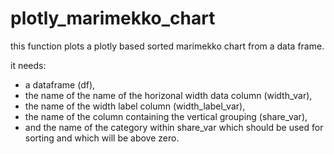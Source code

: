 # plotly_marimekko_chart
this function plots a plotly based sorted marimekko chart from a data frame. 

it needs: 
- a dataframe (df),
- the name of the name of the horizonal width data column (width_var), 
- the name of the width label column (width_label_var), 
- the name of the column containing the vertical grouping (share_var), 
- and the name of the category within share_var which should be used for sorting and which will be above zero.  
 
